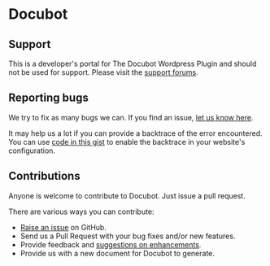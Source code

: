 Docubot
======================


Support
-------
This is a developer's portal for The Docubot Wordpress Plugin and should not be used for support. Please visit the
[support forums](https://wordpress.org/support/plugin/docubot).

Reporting bugs
----
We try to fix as many bugs we can. If you find an issue, [let us know here](https://github.com/auxai/docubot-wordpress/issues/new).

It may help us a lot if you can provide a backtrace of the error encountered. You can use [code in this gist](https://gist.github.com/jrfnl/5925642) to enable the backtrace in your website's configuration.

Contributions
-------------
Anyone is welcome to contribute to Docubot. Just issue a pull request.

There are various ways you can contribute:

* [Raise an issue](https://github.com/auxai/docubot-wordpress/issues) on GitHub.
* Send us a Pull Request with your bug fixes and/or new features.
* Provide feedback and [suggestions on enhancements](https://github.com/auxia/docubot-wordpress/issues?direction=desc&labels=Enhancement&page=1&sort=created&state=open).
* Provide us with a new document for Docubot to generate.
